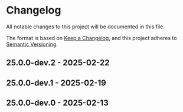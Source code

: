 # Changelog

All notable changes to this project will be documented in this file.

The format is based on [Keep a Changelog](https://keepachangelog.com/en/1.0.0/),
and this project adheres to [Semantic Versioning](https://semver.org/spec/v2.0.0.html).

## 25.0.0-dev.2 - 2025-02-22

## 25.0.0-dev.1 - 2025-02-19

## 25.0.0-dev.0 - 2025-02-13
